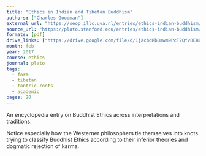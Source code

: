```yaml
---
title: "Ethics in Indian and Tibetan Buddhism"
authors: ["Charles Goodman"]
external_url: "https://seop.illc.uva.nl/entries/ethics-indian-buddhism/"
source_url: "https://plato.stanford.edu/entries/ethics-indian-buddhism/"
formats: [pdf]
drive_links: ["https://drive.google.com/file/d/1jXcbdRbBmwm9PcT2QYvBEHunvMiSuTwF/view?usp=drivesdk"]
month: feb
year: 2017
course: ethics
journal: plato
tags:
  - form
  - tibetan
  - tantric-roots
  - academic
pages: 20
---
```


An encyclopedia entry on Buddhist Ethics across interpretations and traditions.

Notice especially how the Westerner philosophers tie themselves into knots trying to classify Buddhist Ethics according to their inferior theories and dogmatic rejection of karma.
